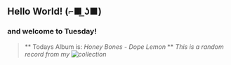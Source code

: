 ## Hello World! (⌐■ ͟ʖ■) 
### and welcome to **Tuesday**!

> ** Todays Album is: *Honey Bones - Dope Lemon* ** 
> *This is a random record from my ![collection](https://www.discogs.com/user/ah33808/collection)*

